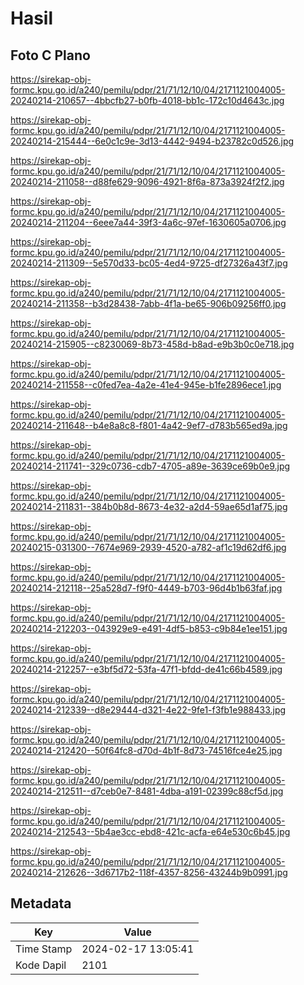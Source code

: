 # Hasil

## Foto C Plano

https://sirekap-obj-formc.kpu.go.id/a240/pemilu/pdpr/21/71/12/10/04/2171121004005-20240214-210657--4bbcfb27-b0fb-4018-bb1c-172c10d4643c.jpg

https://sirekap-obj-formc.kpu.go.id/a240/pemilu/pdpr/21/71/12/10/04/2171121004005-20240214-215444--6e0c1c9e-3d13-4442-9494-b23782c0d526.jpg

https://sirekap-obj-formc.kpu.go.id/a240/pemilu/pdpr/21/71/12/10/04/2171121004005-20240214-211058--d88fe629-9096-4921-8f6a-873a3924f2f2.jpg

https://sirekap-obj-formc.kpu.go.id/a240/pemilu/pdpr/21/71/12/10/04/2171121004005-20240214-211204--6eee7a44-39f3-4a6c-97ef-1630605a0706.jpg

https://sirekap-obj-formc.kpu.go.id/a240/pemilu/pdpr/21/71/12/10/04/2171121004005-20240214-211309--5e570d33-bc05-4ed4-9725-df27326a43f7.jpg

https://sirekap-obj-formc.kpu.go.id/a240/pemilu/pdpr/21/71/12/10/04/2171121004005-20240214-211358--b3d28438-7abb-4f1a-be65-906b09256ff0.jpg

https://sirekap-obj-formc.kpu.go.id/a240/pemilu/pdpr/21/71/12/10/04/2171121004005-20240214-215905--c8230069-8b73-458d-b8ad-e9b3b0c0e718.jpg

https://sirekap-obj-formc.kpu.go.id/a240/pemilu/pdpr/21/71/12/10/04/2171121004005-20240214-211558--c0fed7ea-4a2e-41e4-945e-b1fe2896ece1.jpg

https://sirekap-obj-formc.kpu.go.id/a240/pemilu/pdpr/21/71/12/10/04/2171121004005-20240214-211648--b4e8a8c8-f801-4a42-9ef7-d783b565ed9a.jpg

https://sirekap-obj-formc.kpu.go.id/a240/pemilu/pdpr/21/71/12/10/04/2171121004005-20240214-211741--329c0736-cdb7-4705-a89e-3639ce69b0e9.jpg

https://sirekap-obj-formc.kpu.go.id/a240/pemilu/pdpr/21/71/12/10/04/2171121004005-20240214-211831--384b0b8d-8673-4e32-a2d4-59ae65d1af75.jpg

https://sirekap-obj-formc.kpu.go.id/a240/pemilu/pdpr/21/71/12/10/04/2171121004005-20240215-031300--7674e969-2939-4520-a782-af1c19d62df6.jpg

https://sirekap-obj-formc.kpu.go.id/a240/pemilu/pdpr/21/71/12/10/04/2171121004005-20240214-212118--25a528d7-f9f0-4449-b703-96d4b1b63faf.jpg

https://sirekap-obj-formc.kpu.go.id/a240/pemilu/pdpr/21/71/12/10/04/2171121004005-20240214-212203--043929e9-e491-4df5-b853-c9b84e1ee151.jpg

https://sirekap-obj-formc.kpu.go.id/a240/pemilu/pdpr/21/71/12/10/04/2171121004005-20240214-212257--e3bf5d72-53fa-47f1-bfdd-de41c66b4589.jpg

https://sirekap-obj-formc.kpu.go.id/a240/pemilu/pdpr/21/71/12/10/04/2171121004005-20240214-212339--d8e29444-d321-4e22-9fe1-f3fb1e988433.jpg

https://sirekap-obj-formc.kpu.go.id/a240/pemilu/pdpr/21/71/12/10/04/2171121004005-20240214-212420--50f64fc8-d70d-4b1f-8d73-74516fce4e25.jpg

https://sirekap-obj-formc.kpu.go.id/a240/pemilu/pdpr/21/71/12/10/04/2171121004005-20240214-212511--d7ceb0e7-8481-4dba-a191-02399c88cf5d.jpg

https://sirekap-obj-formc.kpu.go.id/a240/pemilu/pdpr/21/71/12/10/04/2171121004005-20240214-212543--5b4ae3cc-ebd8-421c-acfa-e64e530c6b45.jpg

https://sirekap-obj-formc.kpu.go.id/a240/pemilu/pdpr/21/71/12/10/04/2171121004005-20240214-212626--3d6717b2-118f-4357-8256-43244b9b0991.jpg


## Metadata

| Key        | Value               |
| ---------- | ------------------- |
| Time Stamp | 2024-02-17 13:05:41 |
| Kode Dapil | 2101                |



